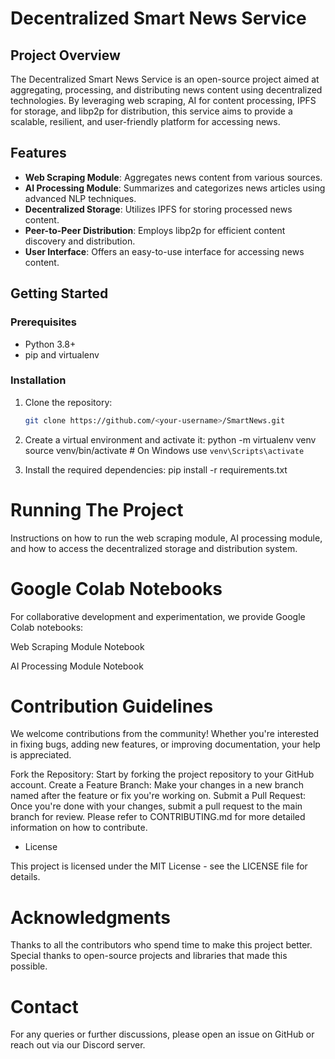 # Decentralized Smart News Service

## Project Overview

The Decentralized Smart News Service is an open-source project aimed at aggregating, processing, and distributing news content using decentralized technologies. By leveraging web scraping, AI for content processing, IPFS for storage, and libp2p for distribution, this service aims to provide a scalable, resilient, and user-friendly platform for accessing news.

## Features

- **Web Scraping Module**: Aggregates news content from various sources.
- **AI Processing Module**: Summarizes and categorizes news articles using advanced NLP techniques.
- **Decentralized Storage**: Utilizes IPFS for storing processed news content.
- **Peer-to-Peer Distribution**: Employs libp2p for efficient content discovery and distribution.
- **User Interface**: Offers an easy-to-use interface for accessing news content.

## Getting Started

### Prerequisites

- Python 3.8+
- pip and virtualenv

### Installation

1. Clone the repository:
   ```bash
   git clone https://github.com/<your-username>/SmartNews.git

2. Create a virtual environment and activate it:
    python -m virtualenv venv
    source venv/bin/activate  # On Windows use `venv\Scripts\activate`

3. Install the required dependencies:
     pip install -r requirements.txt

# Running The Project 
    
Instructions on how to run the web scraping module, AI processing module, and how to access the decentralized storage and distribution system.
    
# Google Colab Notebooks

For collaborative development and experimentation, we provide Google Colab notebooks:

Web Scraping Module Notebook

AI Processing Module Notebook

# Contribution Guidelines

We welcome contributions from the community! Whether you're interested in fixing bugs, adding new features, or improving documentation, your help is appreciated.

Fork the Repository: Start by forking the project repository to your GitHub account.
Create a Feature Branch: Make your changes in a new branch named after the feature or fix you're working on.
Submit a Pull Request: Once you're done with your changes, submit a pull request to the main branch for review.
Please refer to CONTRIBUTING.md for more detailed information on how to contribute.

* License
  
This project is licensed under the MIT License - see the LICENSE file for details.

# Acknowledgments

Thanks to all the contributors who spend time to make this project better.
Special thanks to open-source projects and libraries that made this possible.

# Contact

For any queries or further discussions, please open an issue on GitHub or reach out via our Discord server.
